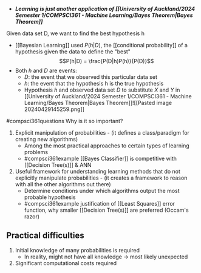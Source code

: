 - ***Learning is just another application of [[University of Auckland/2024 Semester 1/COMPSCI361 - Machine Learning/Bayes Theorem|Bayes Theorem]]***

Given data set D, we want to find the best hypothesis h
- [[Bayesian Learning]] used $P(h|D)$, the [[conditional probability]] of a hypothesis given the data to define the "best"
$$P(h|D) = \frac{P(D|h)P(h)}{P(D)}$$
- Both $h$ and $D$ are events:
	- $D$: the event that we observed this particular data set
	- $h$: the event that the hypothesis h is the true hypothesis
	- Hypothesis $h$ and observed data set $D$ to substitute $X$ and $Y$ in [[University of Auckland/2024 Semester 1/COMPSCI361 - Machine Learning/Bayes Theorem|Bayes Theorem]]![[Pasted image 20240429145259.png]]

#compsci361questions Why is it so important?
1. Explicit manipulation of probabilities - (it defines a class/paradigm for creating new algorithms)
	- Among the most practical approaches to certain types of learning problems
	- #compsci361example [[Bayes Classifier]] is competitive with [[Decision Tree(s)]] & ANN
2. Useful framework for understanding learning methods that do not explicitly manipulate probabilities - (it creates a framework to reason with all the other algorithms out there)
	- Determine conditions under which algorithms output the most probable hypothesis
	- #compsci361example justification of [[Least Squares]] error function, why smaller [[Decision Tree(s)]] are preferred (Occam's razor)
## Practical difficulties
1. Initial knowledge of many probabilities is required
	- In reality, might not have all knowledge $\rightarrow$ most likely unexpected
2. Significant computational costs required
